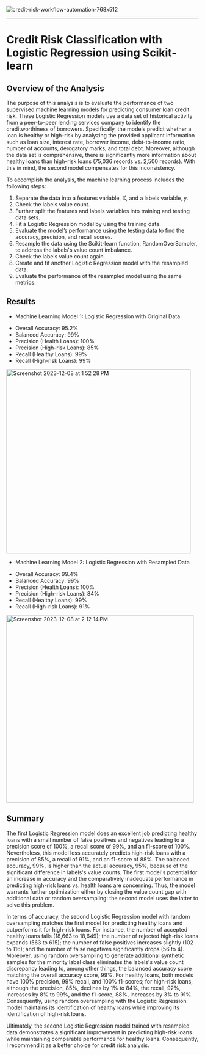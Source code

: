 ![credit-risk-workflow-automation-768x512](https://github.com/njgeorge000158/credit-risk-classification/assets/137228821/03beeaa5-d44d-40bd-8ec8-6c716204189d)

----

# **Credit Risk Classification with Logistic Regression using Scikit-learn**

## Overview of the Analysis

The purpose of this analysis is to evaluate the performance of two supervised machine learning models for predicting consumer loan credit risk. These Logistic Regression models use a data set of historical activity from a peer-to-peer lending services company to identify the creditworthiness of borrowers. Specifically, the models predict whether a loan is healthy or high-risk by analyzing the provided applicant information such as loan size, interest rate, borrower income, debt-to-income ratio, number of accounts, derogatory marks, and total debt.  Moreover, although the data set is comprehensive, there is significantly more information about healthy loans than high-risk loans (75,036 records vs. 2,500 records). With this in mind, the second model compensates for this inconsistency.

To accomplish the analysis, the machine learning process includes the following steps:

1. Separate the data into a features variable, X, and a labels variable, y.
2. Check the labels value count.
3. Further split the features and labels variables into training and testing data sets.
4. Fit a Logistic Regression model by using the training data.
5. Evaluate the model’s performance using the testing data to find the accuracy, precision, and recall scores.
8. Resample the data using the Scikit-learn function, RandomOverSampler, to address the labels's value count imbalance.
9. Check the labels value count again.
10. Create and fit another Logistic Regression model with the resampled data.
11. Evaluate the performance of the resampled model using the same metrics.

## Results

- Machine Learning Model 1: Logistic Regression with Original Data
* Overall Accuracy: 95.2%
* Balanced Accuracy: 99%
* Precision (Health Loans): 100%
* Precision (High-risk Loans): 85%
* Recall (Healthy Loans): 99%
* Recall (High-risk Loans): 99%

<img width="483" alt="Screenshot 2023-12-08 at 1 52 28 PM" src="https://github.com/njgeorge000158/credit-risk-classification/assets/137228821/aa699f09-e45a-4030-acd7-de834576c262">

- Machine Learning Model 2: Logistic Regression with Resampled Data 
* Overall Accuracy: 99.4%
* Balanced Accuracy: 99%
* Precision (Health Loans): 100%
* Precision (High-risk Loans): 84%
* Recall (Healthy Loans): 99%
* Recall (High-risk Loans): 91%

<img width="491" alt="Screenshot 2023-12-08 at 2 12 14 PM" src="https://github.com/njgeorge000158/credit-risk-classification/assets/137228821/3ba7b976-5cac-4154-9247-5a2dec85c37d">

## Summary

The first Logistic Regression model does an excellent job predicting healthy loans with a small number of false positives and negatives leading to a precision score of 100%, a recall score of 99%, and an f1-score of 100%.  Nevertheless, this model less accurately predicts high-risk loans with a precision of 85%, a recall of 91%, and an f1-score of 88%. The balanced accuracy, 99%, is higher than the actual accuracy, 95%, because of the significant difference in labels's value counts. The first model's potential for an increase in accuracy and the comparatively inadequate performance in predicting high-risk loans vs. health loans are concerning. Thus, the model warrants further optimization either by closing the value count gap with additional data or random oversampling: the second model uses the latter to solve this problem.

In terms of accuracy, the second Logistic Regression model with random oversampling matches the first model for predicting healthy loans and outperforms it for high-risk loans. For instance, the number of accepted healthy loans falls (18,663 to 18,649); the number of rejected high-risk loans expands (563 to 615); the number of false positives increases slightly (102 to 116); and the number of false negatives significantly drops (56 to 4). Moreover, using random oversampling to generate additional synthetic samples for the minority label class eliminates the labels's value count discrepancy leading to, among other things, the balanced accuracy score matching the overall accuracy score, 99%. For healthy loans, both models have 100% precision, 99% recall, and 100% f1-scores; for high-risk loans, although the precision, 85%, declines by 1% to 84%, the recall, 92%, increases by 8% to 99%, and the f1-score, 88%, increases by 3% to 91%. Consequently, using random oversampling with the Logistic Regression model maintains its identification of healthy loans while improving its identification of high-risk loans.

Ultimately, the second Logistic Regression model trained with resampled data demonstrates a significant improvement in predicting high-risk loans while maintaining comparable performance for healthy loans. Consequently, I recommend it as a better choice for credit risk analysis.
